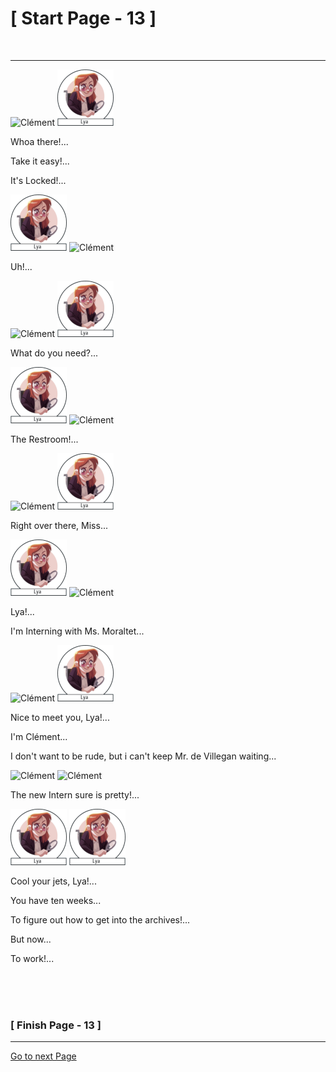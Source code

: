 #						     [ Start Page - 13 ]

<br>

---


![Clément](images/Clément-90x90.png) ![Lya](images/lya-01.png)

Whoa there!...

Take it easy!...

It's Locked!...

![Lya](images/lya-01.png) ![Clément](images/Clément-90x90.png)
 
 Uh!...
 
![Clément](images/Clément-90x90.png) ![Lya](images/lya-01.png)
 
 What do you need?...
 
![Lya](images/lya-01.png) ![Clément](images/Clément-90x90.png)
  
The Restroom!...

![Clément](images/Clément-90x90.png) ![Lya](images/lya-01.png)

Right over there, Miss...

![Lya](images/lya-01.png) ![Clément](images/Clément-90x90.png)

Lya!...

I'm Interning with Ms. Moraltet...

![Clément](images/Clément-90x90.png) ![Lya](images/lya-01.png)

Nice to meet you, Lya!...

I'm Clément...

I don't want to be rude, but i can't keep Mr. de Villegan waiting...

 ![Clément](images/Clément-90x90.png) ![Clément](images/Clément-90x90.png)
 
 The new Intern sure is pretty!...
  
 ![Lya](images/lya-01.png)  ![Lya](images/lya-01.png)
 
 Cool your jets, Lya!...
 
 You have ten weeks...
 
 To figure out how to get into the archives!...
 
 But now...
 	
 To work!...
    
  
 
<br>
<br>
<br>

###			             [ Finish Page - 13 ]

---

[Go to next Page](https://github.com/batistasilva/Lya-Comic-book/blob/main/Page-14.md)
